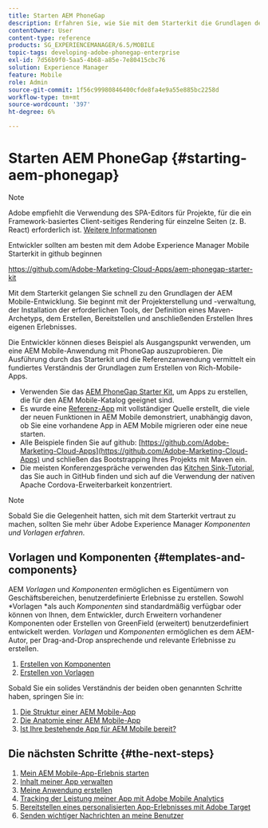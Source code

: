 ```yaml
---
title: Starten AEM PhoneGap
description: Erfahren Sie, wie Sie mit dem Starterkit die Grundlagen der Adobe Experience Manager Mobile-Entwicklung einsetzen können.
contentOwner: User
content-type: reference
products: SG_EXPERIENCEMANAGER/6.5/MOBILE
topic-tags: developing-adobe-phonegap-enterprise
exl-id: 7d56b9f0-5aa5-4b68-a85e-7e80415cbc76
solution: Experience Manager
feature: Mobile
role: Admin
source-git-commit: 1f56c99980846400cfde8fa4e9a55e885bc2258d
workflow-type: tm+mt
source-wordcount: '397'
ht-degree: 6%

---
```


# Starten AEM PhoneGap {#starting-aem-phonegap}

>[!NOTE]
>
>Adobe empfiehlt die Verwendung des SPA-Editors für Projekte, für die ein Framework-basiertes Client-seitiges Rendering für einzelne Seiten (z. B. React) erforderlich ist. [Weitere Informationen](/help/sites-developing/spa-overview.md)

Entwickler sollten am besten mit dem Adobe Experience Manager Mobile Starterkit in github beginnen

https://github.com/Adobe-Marketing-Cloud-Apps/aem-phonegap-starter-kit

Mit dem Starterkit gelangen Sie schnell zu den Grundlagen der AEM Mobile-Entwicklung. Sie beginnt mit der Projekterstellung und -verwaltung, der Installation der erforderlichen Tools, der Definition eines Maven-Archetyps, dem Erstellen, Bereitstellen und anschließenden Erstellen Ihres eigenen Erlebnisses.

Die Entwickler können dieses Beispiel als Ausgangspunkt verwenden, um eine AEM Mobile-Anwendung mit PhoneGap auszuprobieren. Die Ausführung durch das Starterkit und die Referenzanwendung vermittelt ein fundiertes Verständnis der Grundlagen zum Erstellen von Rich-Mobile-Apps.

* Verwenden Sie das [AEM PhoneGap Starter Kit](https://github.com/Adobe-Marketing-Cloud-Apps/aem-phonegap-starter-kit), um Apps zu erstellen, die für den AEM Mobile-Katalog geeignet sind.
* Es wurde eine [Referenz-App](https://github.com/Adobe-Marketing-Cloud-Apps/aem-mobile-hybrid-reference) mit vollständiger Quelle erstellt, die viele der neuen Funktionen in AEM Mobile demonstriert, unabhängig davon, ob Sie eine vorhandene App in AEM Mobile migrieren oder eine neue starten.
* Alle Beispiele finden Sie auf github: [https://github.com/Adobe-Marketing-Cloud-Apps](https://github.com/Adobe-Marketing-Cloud-Apps) und schließen das Bootstrapping Ihres Projekts mit Maven ein.
* Die meisten Konferenzgespräche verwenden das [Kitchen Sink-Tutorial](https://github.com/blefebvre/aem-phonegap-kitchen-sink), das Sie auch in GitHub finden und sich auf die Verwendung der nativen Apache Cordova-Erweiterbarkeit konzentriert.

>[!NOTE]
>
>Sobald Sie die Gelegenheit hatten, sich mit dem Starterkit vertraut zu machen, sollten Sie mehr über Adobe Experience Manager *Komponenten und Vorlagen erfahren.*

## Vorlagen und Komponenten {#templates-and-components}

AEM *Vorlagen* und *Komponenten* ermöglichen es Eigentümern von Geschäftsbereichen, benutzerdefinierte Erlebnisse zu erstellen. Sowohl *Vorlagen *als auch *Komponenten* sind standardmäßig verfügbar oder können von Ihnen, dem Entwickler, durch Erweitern vorhandener Komponenten oder Erstellen von GreenField (erweitert) benutzerdefiniert entwickelt werden. *Vorlagen* und *Komponenten* ermöglichen es dem AEM-Autor, per Drag-and-Drop ansprechende und relevante Erlebnisse zu erstellen.

1. [Erstellen von Komponenten](/help/sites-developing/components.md)
1. [Erstellen von Vorlagen](/help/sites-developing/templates.md)

Sobald Sie ein solides Verständnis der beiden oben genannten Schritte haben, springen Sie in:

1. [Die Struktur einer AEM Mobile-App](/help/mobile/phonegap-structure-an-app.md)
1. [Die Anatomie einer AEM Mobile-App](/help/mobile/phonegap-apps-arch.md)
1. [Ist Ihre bestehende App für AEM Mobile bereit?](/help/mobile/phonegap-adding-content-to-imported-app.md)

## Die nächsten Schritte {#the-next-steps}

1. [Mein AEM Mobile-App-Erlebnis starten](/help/mobile/starting-aem-phonegap-app.md)
1. [Inhalt meiner App verwalten](/help/mobile/phonegap-manage-app-content.md)
1. [Meine Anwendung erstellen](/help/mobile/building-app-mobile-phonegap.md)
1. [Tracking der Leistung meiner App mit Adobe Mobile Analytics](/help/mobile/phonegap-intro-to-app-analytics.md)
1. [Bereitstellen eines personalisierten App-Erlebnisses mit Adobe Target](/help/mobile/phonegap-aem-mobile-content-personalization.md)
1. [Senden wichtiger Nachrichten an meine Benutzer](/help/mobile/phonegap-push-notifications.md)
